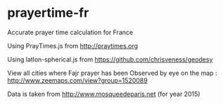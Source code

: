 # prayertime-fr
Accurate prayer time calculation for France

Using PrayTimes.js from http://praytimes.org

Using latlon-spherical.js from https://github.com/chrisveness/geodesy

View all cities where Fajr prayer has been Observed by eye on the map : http://www.zeemaps.com/view?group=1520089

Data is taken from http://www.mosqueedeparis.net (for year 2015)
